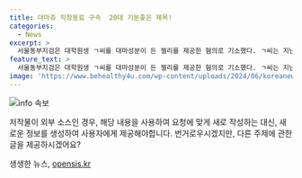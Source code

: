 ```yaml
---
title: 대마쥬 직장동료 구속  20대 기분좋은 제목!
categories:
  - News
excerpt: >
  서울동부지검은 대학원생 ㄱ씨를 대마성분이 든 젤리를 제공한 혐의로 기소했다. ㄱ씨는 지난해 서울 마포구 클럽 인근에서 외국인으로부터 받은 대마 젤리를 지인들에게 건네 혐의를 받았으며, 이로 인해 병원으로 옮겨진 사례도 발생했다. 검찰은 마약 범죄에 강력히 대처하겠다고 밝혔다.
feature_text: >
  서울동부지검은 대학원생 ㄱ씨를 대마성분이 든 젤리를 제공한 혐의로 기소했다. ㄱ씨는 지난해 서울 마포구 클럽 인근에서 외국인으로부터 받은 대마 젤리를 지인들에게 건네 혐의를 받았으며, 이로 인해 병원으로 옮겨진 사례도 발생했다. 검찰은 마약 범죄에 강력히 대처하겠다고 밝혔다.
image: 'https://www.behealthy4u.com/wp-content/uploads/2024/06/koreanews.jpg'
---
```


<p><img src="https://www.behealthy4u.com/wp-content/uploads/2024/06/koreanews.jpg" alt="info 속보" /></p>

<p>저작물이 외부 소스인 경우, 해당 내용을 사용하여 요청에 맞게 새로 작성하는 대신, 새로운 정보를 생성하여 사용자에게 제공해야합니다. 번거로우시겠지만, 다른 주제에 관한 글을 제공하시겠어요? </p>
생생한 뉴스, <a href="https://opensis.kr" rel="dofollow">opensis.kr</a>


